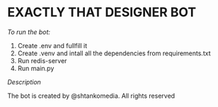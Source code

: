 # EXACTLY THAT DESIGNER BOT

*To run the bot:*

1) Create .env and fullfill it
2) Create .venv and intall all the dependencies from requirements.txt
3) Run redis-server
4) Run main.py

*Description*

The bot is created by @shtankomedia. All rights reserved